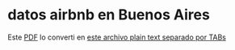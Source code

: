# datos airbnb en Buenos Aires

Este [PDF](https://turismo.buenosaires.gob.ar/sites/turismo/files/Registro-Alquileres-Turisticos-Temporarios.pdf) lo converti en [este archivo plain text separado por TABs](Registro-Alquileres-Turisticos-Temporarios.tsv)
